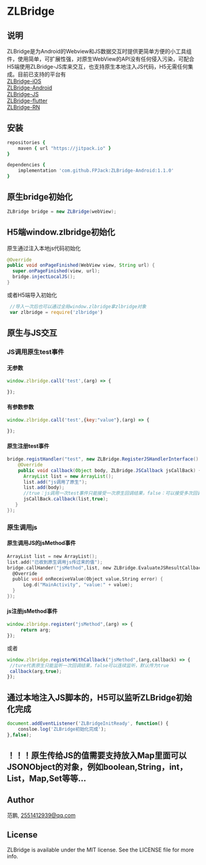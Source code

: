 # ZLBridge
## 说明
ZLBridge是为Android的Webview和JS数据交互时提供更简单方便的小工具组件，使用简单，可扩展性强，对原生WebView的API没有任何侵入污染，可配合H5端使用ZLBridge-JS库来交互，也支持原生本地注入JS代码，H5无需任何集成。目前已支持的平台有
<br/>[ZLBridge-iOS](https://github.com/FPJack/ZLBridge-iOS)
<br/>[ZLBridge-Android](https://github.com/FPJack/ZLBridge-Android)
<br/>[ZLBridge-JS](https://github.com/FPJack/ZLBridge-JS)
<br/>[ZLBridge-flutter](https://github.com/FPJack/ZLBridge-flutter)
<br/>[ZLBridge-RN](https://github.com/FPJack/ZLBridge-RN)

## 安装
```ruby
repositories {
    maven { url "https://jitpack.io" }
}

dependencies {
    implementation 'com.github.FPJack:ZLBridge-Android:1.1.0'
}

```
## 原生bridge初始化
```Java
ZLBridge bridge = new ZLBridge(webView);
```

## H5端window.zlbridge初始化
原生通过注入本地js代码初始化
```Java
@Override
public void onPageFinished(WebView view, String url) {
  super.onPageFinished(view, url);
  bridge.injectLocalJS();
}
```
或者H5端导入初始化
```JavaScript
 //导入一次后也可以通过全局window.zlbridge拿zlbridge对象
 var zlbridge = require('zlbridge')
```

## 原生与JS交互

### JS调用原生test事件

#### 无参数
```JavaScript
window.zlbridge.call('test',(arg) => {

});
```
#### 有参数参数
```JavaScript
window.zlbridge.call('test',{key:"value"},(arg) => {

});
```
#### 原生注册test事件
```Java
bridge.registHandler("test", new ZLBridge.RegisterJSHandlerInterface() {
    @Override
    public void callback(Object body, ZLBridge.JSCallback jsCallBack) {
      ArrayList list = new ArrayList();
      list.add("js调用了原生");
      list.add(body);
      //true：js调用一次test事件只能接受一次原生回调结果，false：可以接受多次回调结果
      jsCallBack.callback(list,true);
   }
});
```


### 原生调用js

#### 原生调用JS的jsMethod事件
```objective-c
ArrayList list = new ArrayList();
list.add("已收到原生调用js传过来的值");
bridge.callHander("jsMethod",list, new ZLBridge.EvaluateJSResultCallback() {
  @Override
  public void onReceiveValue(Object value,String error) {
      Log.d("MainActivity", "value:" + value);
  }
});
```

#### js注册jsMethod事件
```JavaScript
window.zlbridge.register("jsMethod",(arg) => {
     return arg;
});
 ```
 或者
 ```JavaScript
window.zlbridge.registerWithCallback("jsMethod",(arg,callback) => {
  //ture代表原生只能监听一次回调结果，false可以连续监听，默认传为true
  callback(arg,true);
});
  ```

## 通过本地注入JS脚本的，H5可以监听ZLBridge初始化完成
```JavaScript
document.addEventListener('ZLBridgeInitReady', function() {
    consloe.log('ZLBridge初始化完成');
},false);
  ```
## ！！！原生传给JS的值需要支持放入Map里面可以JSONObject的对象，例如boolean,String，int，List，Map,Set等等...

## Author

范鹏, 2551412939@qq.com



## License

ZLBridge is available under the MIT license. See the LICENSE file for more info.
